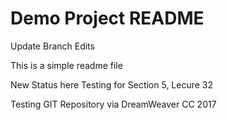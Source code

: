 # Demo Project README
Update Branch Edits

This is a simple readme file

New Status here
Testing for Section 5, Lecure 32

Testing GIT Repository via DreamWeaver CC 2017